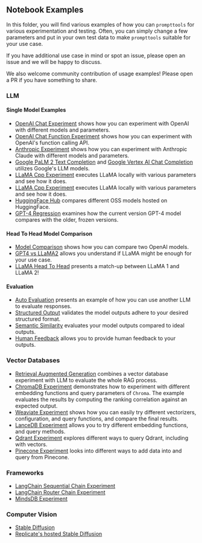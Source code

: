 ## Notebook Examples

In this folder, you will find various examples of how you can `prompttools` for
various experimentation and testing. Often, you can simply change a few parameters
and put in your own test data to make `prompttools` suitable for your use case.

If you have additional use case in mind or spot an issue, please open an issue
and we will be happy to discuss.

We also welcome community contribution of usage examples! Please open a PR if you
have something to share.

### LLM

#### Single Model Examples
- [OpenAI Chat Experiment](OpenAIChatExperiment.ipynb) shows how you can experiment with OpenAI with different models and parameters.
- [OpenAI Chat Function Experiment](OpenAIChatFunctionExperiment.ipynb) shows how you can experiment with OpenAI's function calling API.
- [Anthropic Experiment](AnthropicExperiment.ipynb) shows how you can experiment with Anthropic Claude with different models and parameters.
- [Google PaLM 2 Text Completion](PaLM2Experiment.ipynb)
  and [Google Vertex AI Chat Completion](GoogleVertexChatExperiment.ipynb) utilizes Google's LLM models.
- [LLaMA Cpp Experiment](LlamaCppExperiment.ipynb) executes LLaMA locally with various parameters and see how it does.
- [LLaMA Cpp Experiment](LlamaCppExperiment.ipynb) executes LLaMA locally with various parameters and see how it does.
- [HuggingFace Hub](HuggingFaceHub.ipynb) compares different OSS models hosted on HuggingFace.
- [GPT-4 Regression](GPT4RegressionTesting.ipynb) examines how the current version GPT-4 model compares with the older, frozen versions.

#### Head To Head Model Comparison

- [Model Comparison](ModelComparison.ipynb) shows how you can compare two OpenAI models.
- [GPT4 vs LLaMA2](GPT4vsLlama2.ipynb) allows you understand if LLaMA might be enough for your use case.
- [LLaMA Head To Head](LlamaHeadToHead.ipynb) presents a match-up between LLaMA 1 and LLaMA 2!

#### Evaluation
- [Auto Evaluation](AutoEval.ipynb) presents an example of how you can use another LLM to evaluate responses.
- [Structured Output](StructuredOutput.ipynb) validates the model outputs adhere to your desired structured format.
- [Semantic Similarity](SemanticSimilarity.ipynb) evaluates your model outputs compared to ideal outputs.
- [Human Feedback](HumanFeedback.ipynb) allows you to provide human feedback to your outputs.


### Vector Databases

- [Retrieval Augmented Generation](vectordb_experiments/RetrievalAugmentedGeneration.ipynb) combines a vector database
  experiment with LLM to evaluate the whole RAG process.
- [ChromaDB Experiment](vectordb_experiments/ChromaDBExperiment.ipynb) demonstrates how to experiment with different
  embedding functions and query parameters of `Chroma`. The example evaluates the results by computing the
  ranking correlation against an expected output.
- [Weaviate Experiment](vectordb_experiments/WeaviateExperiment.ipynb) shows how you can easily try different vectorizers, configuration,
  and query functions, and compare the final results.
- [LanceDB Experiment](vectordb_experiments/LanceDBExperiment.ipynb) allows you to try different embedding functions, and query methods.
- [Qdrant Experiment](vectordb_experiments/QdrantExperiment.ipynb) explores different ways to query Qdrant, including with vectors.
- [Pinecone Experiment](vectordb_experiments/PineconeExperiment.ipynb) looks into different ways to add data into and query from Pinecone.

### Frameworks

- [LangChain Sequential Chain Experiment](frameworks/LangChainSequentialChainExperiment.ipynb)
- [LangChain Router Chain Experiment](frameworks/LangChainRouterChainExperiment.ipynb)
- [MindsDB Experiment](frameworks/MindsDBExperiment.ipynb)

### Computer Vision
- [Stable Diffusion](image_experiments/StableDiffusion.ipynb)
- [Replicate's hosted Stable Diffusion](image_experiments/ReplicateStableDiffusion.ipynb)
